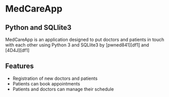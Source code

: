 # MedCareApp
## Python and SQLlite3

MedCareApp is an application designed to put doctors and patients in touch with each other using Python 3 and SQLlite3 by [pwned841][df1] and [4D4J][df1]

## Features

- Registration of new doctors and patients
- Patients can book appointments
- Patients and doctors can manage their schedule
